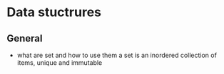 # Data stuctrures

## General

- what are set and how to use them
       a set is an inordered collection of items, unique and immutable